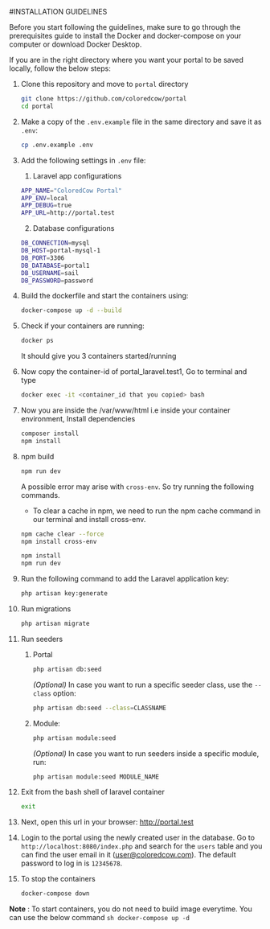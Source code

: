 #INSTALLATION GUIDELINES

Before you start following the guidelines, make sure to go through the prerequisites guide to install the Docker and docker-compose on your computer or download Docker Desktop.

If you are in the right directory where you want your portal to be saved locally, follow the below steps:

1. Clone this repository and move to `portal` directory
   ```sh
   git clone https://github.com/coloredcow/portal
   cd portal
   ```

2. 
	Make a copy of the `.env.example` file in the same directory and save it as `.env`:
     ```sh
    cp .env.example .env	
	```

3.  Add the following settings in `.env` file:
    1. Laravel app configurations
    ```sh
    APP_NAME="ColoredCow Portal"
    APP_ENV=local
    APP_DEBUG=true
    APP_URL=http://portal.test
    ```

    2. Database configurations

    ```sh
    DB_CONNECTION=mysql
    DB_HOST=portal-mysql-1
    DB_PORT=3306
    DB_DATABASE=portal1
    DB_USERNAME=sail
    DB_PASSWORD=password
    ```
	
4. 
	Build the dockerfile and start the containers using:
	```sh
	docker-compose up -d --build
	```
  
5. Check if your containers are running:
  	 ```sh
  	 docker ps
  	 ```
  	 It should give you 3 containers started/running
  	 
6. Now copy the container-id of portal_laravel.test1,
     Go to terminal and type
	```sh
 	docker exec -it <container_id that you copied> bash
   	```   
7. Now you are inside the /var/www/html i.e inside your container environment,
     Install dependencies
   ```sh
   composer install
   npm install
   ```

8. npm build
   ```sh
   npm run dev
   ```
    A possible error may arise with `cross-env`. So try running the following commands.
    - To clear a cache in npm, we need to run the npm cache command in our terminal and install cross-env.
   ```sh
   npm cache clear --force
   npm install cross-env

   npm install
   npm run dev
   ```

9. Run the following command to add the Laravel application key:
   ```sh
   php artisan key:generate
   ```

10. Run migrations
    ```sh
    php artisan migrate
    ```

11. Run seeders
    1. Portal
        ```sh
        php artisan db:seed
        ```
        _(Optional)_ In case you want to run a specific seeder class, use the ```--class``` option:
        ```sh
        php artisan db:seed --class=CLASSNAME
        ```
    2. Module:
        ```sh
        php artisan module:seed
        ```
        _(Optional)_ In case you want to run seeders inside a specific module, run:
        ```sh
        php artisan module:seed MODULE_NAME
        ```

12. Exit from the bash shell of laravel container
    ```sh
    exit
    ```
13. Next, open this url in your browser: http://portal.test
14. Login to the portal using the newly created user in the database. Go to `http://localhost:8080/index.php` and search for the `users` table and you can find the user email in it (user@coloredcow.com). The default password to log in is `12345678`.

15. To stop the containers
	```sh
    docker-compose down
    ```

**Note** :  To start containers, you do not need to build image everytime. You can use the below command
	```sh
        docker-compose up -d
        ```

